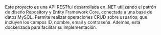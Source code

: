 Este proyecto es una API RESTful desarrollada en .NET utilizando el patrón de diseño Repository y Entity Framework Core, conectada a una base de datos MySQL. Permite realizar operaciones CRUD sobre usuarios, que incluyen los campos ID, nombre, email y contraseña. Además, está dockerizada para facilitar su implementación.
